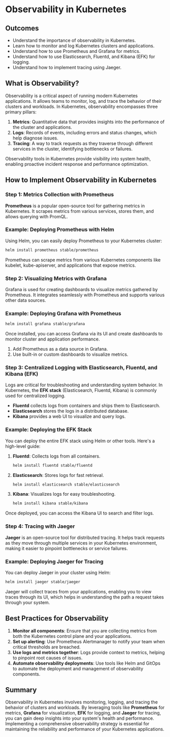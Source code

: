 # Observability in Kubernetes

## Outcomes

- Understand the importance of observability in Kubernetes.
- Learn how to monitor and log Kubernetes clusters and applications.
- Understand how to use Prometheus and Grafana for metrics.
- Understand how to use Elasticsearch, Fluentd, and Kibana (EFK) for logging.
- Understand how to implement tracing using Jaeger.

## What is Observability?

Observability is a critical aspect of running modern Kubernetes applications. It allows teams to monitor, log, and trace the behavior of their clusters and workloads. In Kubernetes, observability encompasses three primary pillars:

1. **Metrics**: Quantitative data that provides insights into the performance of the cluster and applications.
2. **Logs**: Records of events, including errors and status changes, which help diagnose issues.
3. **Tracing**: A way to track requests as they traverse through different services in the cluster, identifying bottlenecks or failures.

Observability tools in Kubernetes provide visibility into system health, enabling proactive incident response and performance optimization.

## How to Implement Observability in Kubernetes

### Step 1: Metrics Collection with Prometheus

**Prometheus** is a popular open-source tool for gathering metrics in Kubernetes. It scrapes metrics from various services, stores them, and allows querying with PromQL.

### Example: Deploying Prometheus with Helm

Using Helm, you can easily deploy Prometheus to your Kubernetes cluster:

```bash
helm install prometheus stable/prometheus
```

Prometheus can scrape metrics from various Kubernetes components like kubelet, kube-apiserver, and applications that expose metrics.

### Step 2: Visualizing Metrics with Grafana

Grafana is used for creating dashboards to visualize metrics gathered by Prometheus. It integrates seamlessly with Prometheus and supports various other data sources.

### Example: Deploying Grafana with Prometheus

```bash
helm install grafana stable/grafana
```

Once installed, you can access Grafana via its UI and create dashboards to monitor cluster and application performance.

1. Add Prometheus as a data source in Grafana.
2. Use built-in or custom dashboards to visualize metrics.

### Step 3: Centralized Logging with Elasticsearch, Fluentd, and Kibana (EFK)

Logs are critical for troubleshooting and understanding system behavior. In Kubernetes, the **EFK stack** (Elasticsearch, Fluentd, Kibana) is commonly used for centralized logging.

- **Fluentd** collects logs from containers and ships them to Elasticsearch.
- **Elasticsearch** stores the logs in a distributed database.
- **Kibana** provides a web UI to visualize and query logs.

### Example: Deploying the EFK Stack

You can deploy the entire EFK stack using Helm or other tools. Here's a high-level guide:

1. **Fluentd**: Collects logs from all containers.
   ```bash
   helm install fluentd stable/fluentd
   ```

2. **Elasticsearch**: Stores logs for fast retrieval.
   ```bash
   helm install elasticsearch stable/elasticsearch
   ```

3. **Kibana**: Visualizes logs for easy troubleshooting.
   ```bash
   helm install kibana stable/kibana
   ```

Once deployed, you can access the Kibana UI to search and filter logs.

### Step 4: Tracing with Jaeger

**Jaeger** is an open-source tool for distributed tracing. It helps track requests as they move through multiple services in your Kubernetes environment, making it easier to pinpoint bottlenecks or service failures.

### Example: Deploying Jaeger for Tracing

You can deploy Jaeger in your cluster using Helm:

```bash
helm install jaeger stable/jaeger
```

Jaeger will collect traces from your applications, enabling you to view traces through its UI, which helps in understanding the path a request takes through your system.

## Best Practices for Observability

1. **Monitor all components**: Ensure that you are collecting metrics from both the Kubernetes control plane and your applications.
2. **Set up alerting**: Use Prometheus Alertmanager to notify your team when critical thresholds are breached.
3. **Use logs and metrics together**: Logs provide context to metrics, helping to pinpoint root causes of issues.
4. **Automate observability deployments**: Use tools like Helm and GitOps to automate the deployment and management of observability components.

## Summary

Observability in Kubernetes involves monitoring, logging, and tracing the behavior of clusters and workloads. By leveraging tools like **Prometheus** for metrics, **Grafana** for visualization, **EFK** for logging, and **Jaeger** for tracing, you can gain deep insights into your system's health and performance. Implementing a comprehensive observability strategy is essential for maintaining the reliability and performance of your Kubernetes applications.
